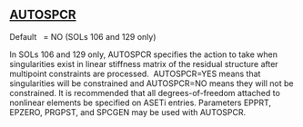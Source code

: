 ## [AUTOSPCR](https://help.hexagonmi.com/bundle/MSC_Nastran_2022.4/page/Nastran_Combined_Book/qrg/parameters/TOC.AUTOSPCR.xhtml)

Default    = NO (SOLs 106 and 129 only)

In SOLs 106 and 129 only, AUTOSPCR specifies the action to take when singularities exist in linear stiffness matrix of the residual structure after multipoint constraints are processed.  AUTOSPCR=YES means that singularities will be constrained and AUTOSPCR=NO means they will not be constrained. It is recommended that all degrees-of-freedom attached to nonlinear elements be specified on ASETi entries. Parameters EPPRT, EPZERO, PRGPST, and SPCGEN may be used with AUTOSPCR.

